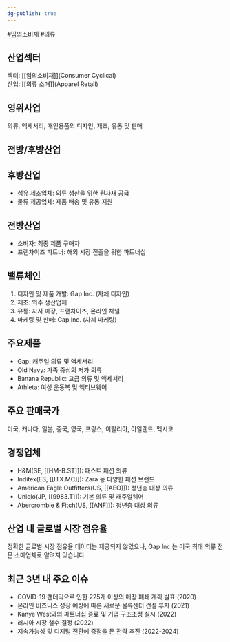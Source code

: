 ```yaml
---
dg-publish: true
---
```

#임의소비재 #의류 

## 산업섹터

섹터: [[임의소비재]](Consumer Cyclical)  
산업: [[의류 소매]](Apparel Retail)

## 영위사업

의류, 액세서리, 개인용품의 디자인, 제조, 유통 및 판매

## 전방/후방산업

## 후방산업

- 섬유 제조업체: 의류 생산을 위한 원자재 공급
- 물류 제공업체: 제품 배송 및 유통 지원

## 전방산업

- 소비자: 최종 제품 구매자
- 프랜차이즈 파트너: 해외 시장 진출을 위한 파트너십

## 밸류체인

1. 디자인 및 제품 개발: Gap Inc. (자체 디자인)
2. 제조: 외주 생산업체
3. 유통: 자사 매장, 프랜차이즈, 온라인 채널
4. 마케팅 및 판매: Gap Inc. (자체 마케팅)

## 주요제품

- Gap: 캐주얼 의류 및 액세서리
- Old Navy: 가족 중심의 저가 의류
- Banana Republic: 고급 의류 및 액세서리
- Athleta: 여성 운동복 및 액티브웨어

## 주요 판매국가

미국, 캐나다, 일본, 중국, 영국, 프랑스, 이탈리아, 아일랜드, 멕시코

## 경쟁업체

- H&M(SE, [[HM-B.ST]]): 패스트 패션 의류
- Inditex(ES, [[ITX.MC]]): Zara 등 다양한 패션 브랜드
- American Eagle Outfitters(US, [[AEO]]): 청년층 대상 의류
- Uniqlo(JP, [[9983.T]]): 기본 의류 및 캐주얼웨어
- Abercrombie & Fitch(US, [[ANF]]): 청년층 대상 의류

## 산업 내 글로벌 시장 점유율

정확한 글로벌 시장 점유율 데이터는 제공되지 않았으나, Gap Inc.는 미국 최대 의류 전문 소매업체로 알려져 있습니다.

## 최근 3년 내 주요 이슈

- COVID-19 팬데믹으로 인한 225개 이상의 매장 폐쇄 계획 발표 (2020)
- 온라인 비즈니스 성장 예상에 따른 새로운 물류센터 건설 투자 (2021)
- Kanye West와의 파트너십 종료 및 기업 구조조정 실시 (2022)
- 러시아 시장 철수 결정 (2022)
- 지속가능성 및 디지털 전환에 중점을 둔 전략 추진 (2022-2024)